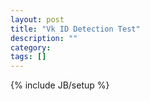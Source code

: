 ```yaml
---
layout: post
title: "Vk ID Detection Test"
description: ""
category: 
tags: []
---
```

{% include JB/setup %}

<script src="//vk.com/js/api/openapi.js" type="text/javascript" charset="windows-1251"></script>
<script type="text/javascript">
  VK.init({
    apiId: 4822267,
    onlyWidgets: true
  });

  vk_id = null;

  var callback = function(status) {
    var vk_id = status.session.mid;
    var target = document.getElementById("vk_status");
    target.innerHTML = "Hello user! Your VKontakte ID is probably <b>"+vk_id+"</b>";
  };
  
  VK.Auth.getLoginStatus(callback);
</script>

<div id="vk_status"></div>

<div id="vk_comments"></div>
<script type="text/javascript">
 VK.Widgets.Comments('vk_comments');
</script>
